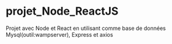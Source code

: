 # projet_Node_ReactJS
Projet avec Node et React en utilisant comme base de données Mysql(outil:wampserver), Express et axios
